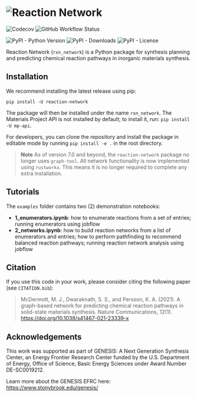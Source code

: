 # ![Reaction Network](docs/_static/img/logo.png)

![Codecov](https://img.shields.io/codecov/c/github/materialsproject/reaction-network?style=for-the-badge)
![GitHub Workflow Status](https://img.shields.io/github/actions/workflow/status/materialsproject/reaction-network/testing.yml?style=for-the-badge)

![PyPI - Python
Version](https://img.shields.io/pypi/pyversions/reaction-network?style=for-the-badge)
![PyPI - Downloads](https://img.shields.io/pypi/dm/reaction-network?style=for-the-badge)
![PyPI - License](https://img.shields.io/pypi/l/reaction-network?style=for-the-badge)

Reaction Network (`rxn_network`) is a Python package for synthesis planning and predicting chemical reaction pathways in inorganic materials synthesis.

## Installation

We recommend installing the latest release using pip:

```properties
pip install -U reaction-network
```

The package will then be installed under the name `rxn_network`. The Materials Project
API is not installed by default; to install it, run: `pip install -U mp-api`.

For developers, you can clone the repository and install the package in editable mode by
running `pip install -e .` in the root directory.

> **Note**
> As of version 7.0 and beyond, the `reaction-network` package no longer uses `graph-tool`. All network functionality is now implemented using `rustworkx`. This means it is no longer required to complete any extra installation.

## Tutorials

The `examples` folder contains two (2) demonstration notebooks:

- **1_enumerators.ipynb**: how to enumerate reactions from a set of entries; running
  enumerators using jobflow
- **2_networks.ipynb**: how to build reaction networks from a list of enumerators and
  entries; how to perform pathfinding to recommend balanced reaction pathways; running
  reaction network analysis using jobflow

## Citation

If you use this code in your work, please consider citing the following paper (see
`CITATION.bib`):

> McDermott, M. J., Dwaraknath, S. S., and Persson, K. A. (2021). A graph-based network
> for predicting chemical reaction pathways in solid-state materials synthesis. Nature
> Communications, 12(1). <https://doi.org/10.1038/s41467-021-23339-x>

## Acknowledgements

This work was supported as part of GENESIS: A Next Generation Synthesis Center, an
Energy Frontier Research Center funded by the U.S. Department of Energy, Office of
Science, Basic Energy Sciences under Award Number DE-SC0019212.

Learn more about the GENESIS EFRC here: <https://www.stonybrook.edu/genesis/>
